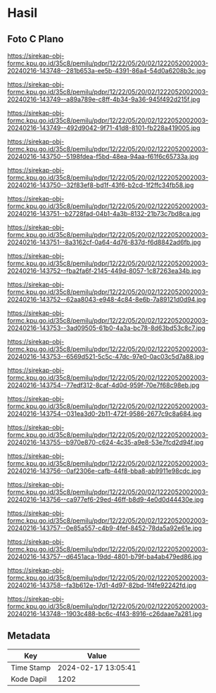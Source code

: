 # Hasil

## Foto C Plano

https://sirekap-obj-formc.kpu.go.id/35c8/pemilu/pdpr/12/22/05/20/02/1222052002003-20240216-143748--281b653a-ee5b-4391-86a4-54d0a6208b3c.jpg

https://sirekap-obj-formc.kpu.go.id/35c8/pemilu/pdpr/12/22/05/20/02/1222052002003-20240216-143749--a89a789e-c8ff-4b34-9a36-945f492d215f.jpg

https://sirekap-obj-formc.kpu.go.id/35c8/pemilu/pdpr/12/22/05/20/02/1222052002003-20240216-143749--492d9042-9f71-41d8-8101-fb228a419005.jpg

https://sirekap-obj-formc.kpu.go.id/35c8/pemilu/pdpr/12/22/05/20/02/1222052002003-20240216-143750--5198fdea-f5bd-48ea-94aa-f61f6c65733a.jpg

https://sirekap-obj-formc.kpu.go.id/35c8/pemilu/pdpr/12/22/05/20/02/1222052002003-20240216-143750--32f83ef8-bd1f-43f6-b2cd-1f2ffc34fb58.jpg

https://sirekap-obj-formc.kpu.go.id/35c8/pemilu/pdpr/12/22/05/20/02/1222052002003-20240216-143751--b2728fad-04b1-4a3b-8132-21b73c7bd8ca.jpg

https://sirekap-obj-formc.kpu.go.id/35c8/pemilu/pdpr/12/22/05/20/02/1222052002003-20240216-143751--8a3162cf-0a64-4d76-837d-f6d8842ad6fb.jpg

https://sirekap-obj-formc.kpu.go.id/35c8/pemilu/pdpr/12/22/05/20/02/1222052002003-20240216-143752--fba2fa6f-2145-449d-8057-1c87263ea34b.jpg

https://sirekap-obj-formc.kpu.go.id/35c8/pemilu/pdpr/12/22/05/20/02/1222052002003-20240216-143752--62aa8043-e948-4c84-8e6b-7a89121d0d94.jpg

https://sirekap-obj-formc.kpu.go.id/35c8/pemilu/pdpr/12/22/05/20/02/1222052002003-20240216-143753--3ad09505-61b0-4a3a-bc78-8d63bd53c8c7.jpg

https://sirekap-obj-formc.kpu.go.id/35c8/pemilu/pdpr/12/22/05/20/02/1222052002003-20240216-143753--6569d521-5c5c-47dc-97e0-0ac03c5d7a88.jpg

https://sirekap-obj-formc.kpu.go.id/35c8/pemilu/pdpr/12/22/05/20/02/1222052002003-20240216-143754--77edf312-8caf-4d0d-959f-70e7f68c98eb.jpg

https://sirekap-obj-formc.kpu.go.id/35c8/pemilu/pdpr/12/22/05/20/02/1222052002003-20240216-143754--031ea3d0-2b11-472f-9586-2677c9c8a684.jpg

https://sirekap-obj-formc.kpu.go.id/35c8/pemilu/pdpr/12/22/05/20/02/1222052002003-20240216-143755--b970e870-c624-4c35-a9e8-53e7fcd2d94f.jpg

https://sirekap-obj-formc.kpu.go.id/35c8/pemilu/pdpr/12/22/05/20/02/1222052002003-20240216-143756--0af2306e-cafb-44f8-bba8-ab9911e98cdc.jpg

https://sirekap-obj-formc.kpu.go.id/35c8/pemilu/pdpr/12/22/05/20/02/1222052002003-20240216-143756--ca977ef6-29ed-46ff-b8d9-4e0d0d44430e.jpg

https://sirekap-obj-formc.kpu.go.id/35c8/pemilu/pdpr/12/22/05/20/02/1222052002003-20240216-143757--0e85a557-c4b9-4fef-8452-78da5a92e61e.jpg

https://sirekap-obj-formc.kpu.go.id/35c8/pemilu/pdpr/12/22/05/20/02/1222052002003-20240216-143757--d6451aca-19dd-4801-b79f-ba4ab479ed86.jpg

https://sirekap-obj-formc.kpu.go.id/35c8/pemilu/pdpr/12/22/05/20/02/1222052002003-20240216-143758--fa3b612e-17d1-4d97-82bd-1f4fe92242fd.jpg

https://sirekap-obj-formc.kpu.go.id/35c8/pemilu/pdpr/12/22/05/20/02/1222052002003-20240216-143748--1903c488-bc6c-4f43-8916-c26daae7a281.jpg


## Metadata

| Key        | Value               |
| ---------- | ------------------- |
| Time Stamp | 2024-02-17 13:05:41 |
| Kode Dapil | 1202                |




